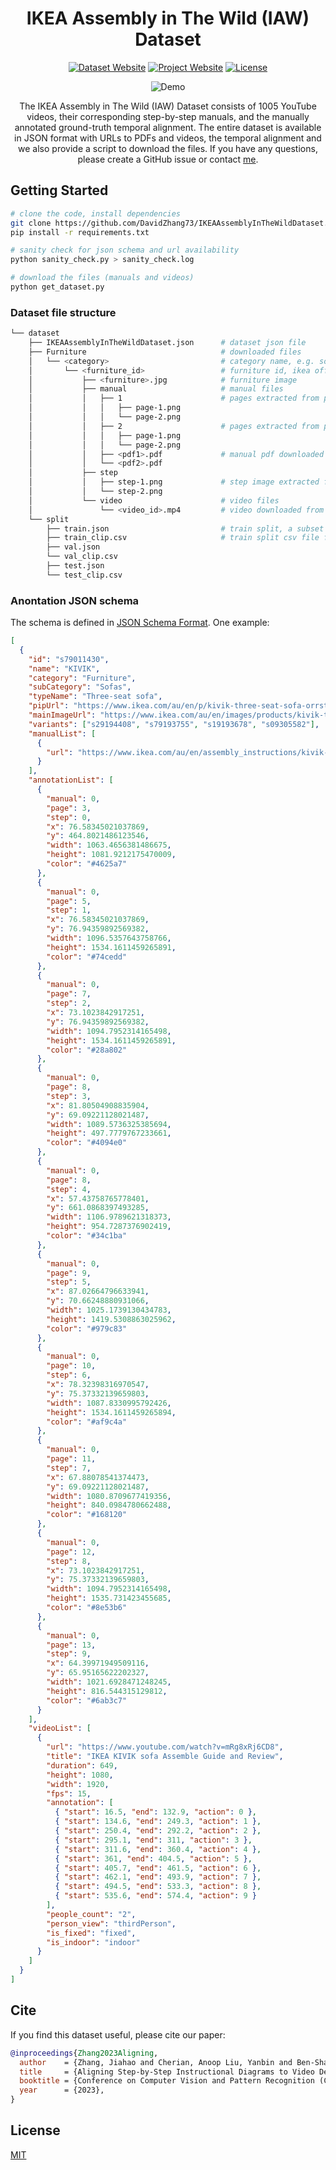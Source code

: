 <div align="center">

# IKEA Assembly in The Wild (IAW) Dataset

[![Dataset Website](https://img.shields.io/badge/Website-IAW-blue.svg)](https://iaw.davidz.cn)
[![Project Website](https://img.shields.io/badge/Website-Project-blue.svg)](https://academic.davidz.cn/en/publication/zhang-cvpr-2023/)
[![License](https://img.shields.io/badge/License-MIT-red.svg)](./LICENSE)

![Demo](img/teaser.png)

The IKEA Assembly in The Wild (IAW) Dataset consists of 1005 YouTube videos, their corresponding step-by-step manuals, and the manually annotated ground-truth temporal alignment. The entire dataset is available in JSON format with URLs to PDFs and videos, the temporal alignment and we also provide a script to download the files. If you have any questions, please create a GitHub issue or contact [me](mailto:jiahao.zhang@anu.edu.au).

</div>

## Getting Started

```bash
# clone the code, install dependencies
git clone https://github.com/DavidZhang73/IKEAAssemblyInTheWildDataset.git
pip install -r requirements.txt

# sanity check for json schema and url availability
python sanity_check.py > sanity_check.log

# download the files (manuals and videos)
python get_dataset.py
```

### Dataset file structure

```bash
└── dataset
    ├── IKEAAssemblyInTheWildDataset.json      # dataset json file
    ├── Furniture                              # downloaded files
    │   └── <category>                         # category name, e.g. sofa, bed, wardrobe, table, etc.
    │       └── <furniture_id>                 # furniture id, ikea official identifier
    │           ├── <furniture>.jpg            # furniture image
    │           ├── manual                     # manual files
    │           │   ├── 1                      # pages extracted from pdf1.pdf
    │           │   │   ├── page-1.png
    │           │   │   └── page-2.png
    │           │   ├── 2                      # pages extracted from pdf2.pdf
    │           │   │   ├── page-1.png
    │           │   │   └── page-2.png
    │           │   ├── <pdf1>.pdf             # manual pdf downloaded from ikea
    │           │   └── <pdf2>.pdf
    │           ├── step
    │           │   ├── step-1.png             # step image extracted from pages
    │           │   └── step-2.png
    │           └── video                      # video files
    │               └── <video_id>.mp4         # video downloaded from YouTube
    └── split
        ├── train.json                         # train split, a subset of the IKEAAssemblyInTheWildDataset.json
        ├── train_clip.csv                     # train split csv file for the Dataloader
        ├── val.json
        └── val_clip.csv
        ├── test.json
        └── test_clip.csv
```

### Anontation JSON schema

The schema is defined in [JSON Schema Format](dataset_schema.json). One example:

```json
[
  {
    "id": "s79011430",
    "name": "KIVIK",
    "category": "Furniture",
    "subCategory": "Sofas",
    "typeName": "Three-seat sofa",
    "pipUrl": "https://www.ikea.com/au/en/p/kivik-three-seat-sofa-orrsta-light-grey-s79011430/",
    "mainImageUrl": "https://www.ikea.com/au/en/images/products/kivik-three-seat-sofa-orrsta-light-grey__0249491_pe387762_s5.jpg",
    "variants": ["s29194408", "s79193755", "s19193678", "s09305582"],
    "manualList": [
      {
        "url": "https://www.ikea.com/au/en/assembly_instructions/kivik-cover-three-seat-sofa-orrsta-light-grey__AA-448712-4.pdf"
      }
    ],
    "annotationList": [
      {
        "manual": 0,
        "page": 3,
        "step": 0,
        "x": 76.58345021037869,
        "y": 464.8021486123546,
        "width": 1063.4656381486675,
        "height": 1081.9212175470009,
        "color": "#4625a7"
      },
      {
        "manual": 0,
        "page": 5,
        "step": 1,
        "x": 76.58345021037869,
        "y": 76.94359892569382,
        "width": 1096.5357643758766,
        "height": 1534.1611459265891,
        "color": "#74cedd"
      },
      {
        "manual": 0,
        "page": 7,
        "step": 2,
        "x": 73.1023842917251,
        "y": 76.94359892569382,
        "width": 1094.7952314165498,
        "height": 1534.1611459265891,
        "color": "#28a802"
      },
      {
        "manual": 0,
        "page": 8,
        "step": 3,
        "x": 81.80504908835904,
        "y": 69.09221128021487,
        "width": 1089.5736325385694,
        "height": 497.7779767233661,
        "color": "#4094e0"
      },
      {
        "manual": 0,
        "page": 8,
        "step": 4,
        "x": 57.43758765778401,
        "y": 661.0868397493285,
        "width": 1106.9789621318373,
        "height": 954.7287376902419,
        "color": "#34c1ba"
      },
      {
        "manual": 0,
        "page": 9,
        "step": 5,
        "x": 87.02664796633941,
        "y": 70.66248880931066,
        "width": 1025.1739130434783,
        "height": 1419.5308863025962,
        "color": "#979c83"
      },
      {
        "manual": 0,
        "page": 10,
        "step": 6,
        "x": 78.32398316970547,
        "y": 75.37332139659803,
        "width": 1087.8330995792426,
        "height": 1534.1611459265894,
        "color": "#af9c4a"
      },
      {
        "manual": 0,
        "page": 11,
        "step": 7,
        "x": 67.88078541374473,
        "y": 69.09221128021487,
        "width": 1080.8709677419356,
        "height": 840.0984780662488,
        "color": "#168120"
      },
      {
        "manual": 0,
        "page": 12,
        "step": 8,
        "x": 73.1023842917251,
        "y": 75.37332139659803,
        "width": 1094.7952314165498,
        "height": 1535.731423455685,
        "color": "#8e53b6"
      },
      {
        "manual": 0,
        "page": 13,
        "step": 9,
        "x": 64.39971949509116,
        "y": 65.95165622202327,
        "width": 1021.6928471248245,
        "height": 816.544315129812,
        "color": "#6ab3c7"
      }
    ],
    "videoList": [
      {
        "url": "https://www.youtube.com/watch?v=mRg8xRj6CD8",
        "title": "IKEA KIVIK sofa Assemble Guide and Review",
        "duration": 649,
        "height": 1080,
        "width": 1920,
        "fps": 15,
        "annotation": [
          { "start": 16.5, "end": 132.9, "action": 0 },
          { "start": 134.6, "end": 249.3, "action": 1 },
          { "start": 250.4, "end": 292.2, "action": 2 },
          { "start": 295.1, "end": 311, "action": 3 },
          { "start": 311.6, "end": 360.4, "action": 4 },
          { "start": 361, "end": 404.5, "action": 5 },
          { "start": 405.7, "end": 461.5, "action": 6 },
          { "start": 462.1, "end": 493.9, "action": 7 },
          { "start": 494.5, "end": 533.3, "action": 8 },
          { "start": 535.6, "end": 574.4, "action": 9 }
        ],
        "people_count": "2",
        "person_view": "thirdPerson",
        "is_fixed": "fixed",
        "is_indoor": "indoor"
      }
    ]
  }
]
```

## Cite

If you find this dataset useful, please cite our paper:

```bibtex
@inproceedings{Zhang2023Aligning,
  author    = {Zhang, Jiahao and Cherian, Anoop Liu, Yanbin and Ben-Shabat, Yizhak and Rodriguez, Cristian and Gould, Stephen},
  title     = {Aligning Step-by-Step Instructional Diagrams to Video Demonstrations},
  booktitle = {Conference on Computer Vision and Pattern Recognition (CVPR)},
  year      = {2023},
}
```

## License

[MIT](LICENSE)
